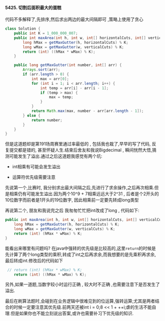 #### 5425. 切割后面积最大的蛋糕

代码不多解释了,先排序,然后求出两边的最大间隔即可 ,策略上使用了贪心
```java
class Solution {
    public int K = 1_000_000_007;
    public int maxArea(int h, int w, int[] horizontalCuts, int[] verticalCuts) {
        long hMax = getMaxGutter(h, horizontalCuts) % K;
        long wMax = getMaxGutter(w, verticalCuts) % K;
        return (int) ((hMax * wMax) % K);
    }

    public long getMaxGutter(int number, int[] arr) {
        Arrays.sort(arr);
        if (arr.length > 0) {
            int max = arr[0];
            for (int i = 1; i < arr.length; i++) {
                int temp = arr[i] - arr[i - 1];
                if (temp > max) {
                    max = temp;
                }
            }
            return Math.max(max, number - arr[arr.length - 1]);
        } else {
            return number;
        }
    }
}
```

但是这道题却是第191场周赛里通过率最低的 , 包括我也栽了,早早的写了代码, 反复提交都是错的, 甚至怀疑人生.结束后舍友和我说Bigdecimal , 瞬间恍然大悟,猜测可能发生了溢出.通过之后这道题我感觉有两个坑:

* int相乘有可能会发生溢出

* 运算符优先级需要注意

先说第一个,比赛时, 我分别求出最大间隔之后,先进行了求余操作,之后再次相乘.但是相乘仍有可能发生溢出.因为两个10^9 + 7相乘远远大于2^31 , 后者是个2开头的10位数字而前者是1开头的19位数字, 因此相乘前一定要先转成long类型

再说第二个, 朋友和我说完之后 我匆匆忙忙把int改成了long , 代码如下:

```java
public int maxArea(int h, int w, int[] horizontalCuts, int[] verticalCuts) {
    long hMax = getMaxGutter(h, horizontalCuts) % K;
    long wMax = getMaxGutter(w, verticalCuts) % K;
    return (int) (hMax * wMax) % K;
}
```


能看出来哪里有问题吗? 在java中强转的优先级是比较高的,这里`return`的时候是先计算了两个long类型的乘积,转成了int之后再求余,而我想要的是先乘积再求余,最后转成int.修改后的代码如下
```java
 // return (int) (hMax * wMax) % K;
    return (int) ((hMax * wMax) % K);
```
另外,如果一道题,当数字较小时运行正确 , 较大时不正确 ,也需要注意下是否发生了溢出.

最后在刷算法题时,会碰到在业务逻辑中很难见到的位运算,强转运算;尤其是两者结合的时候一定要注意其优先级.前两天还被int i = 0;8 << 1 + ++i;虐的生活不能自理.但是如果你也不能立刻说出答案,或许也需要补习下优先级的知识.